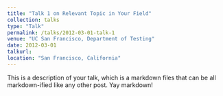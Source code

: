 ```yaml
---
title: "Talk 1 on Relevant Topic in Your Field"
collection: talks
type: "Talk"
permalink: /talks/2012-03-01-talk-1
venue: "UC San Francisco, Department of Testing"
date: 2012-03-01
talkurl:
location: "San Francisco, California"
---
```


This is a description of your talk, which is a markdown files that can be all markdown-ified like any other post. Yay markdown!
